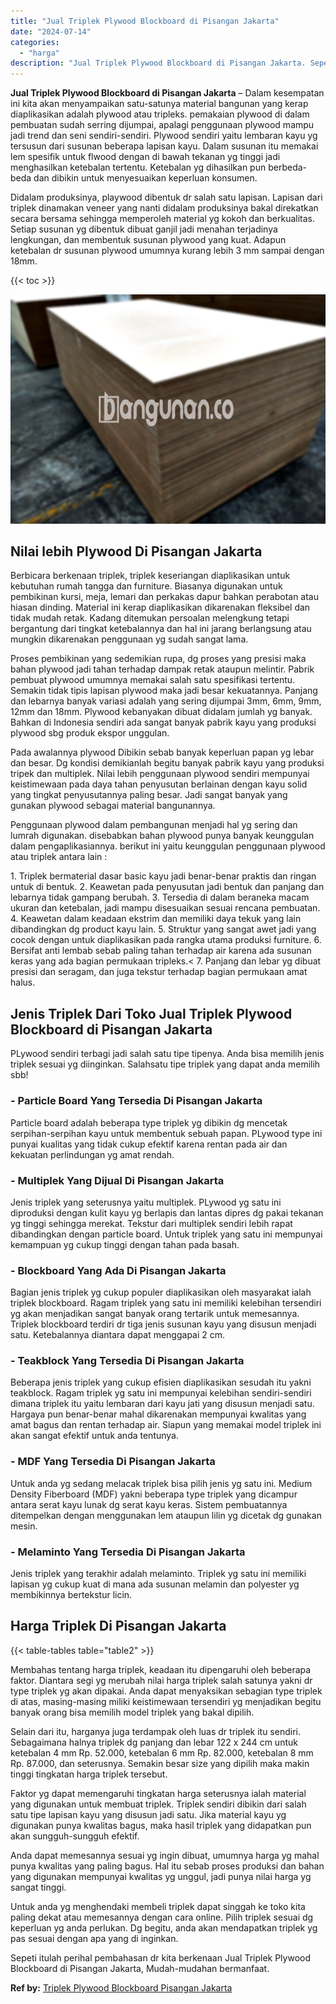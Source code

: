 ```yaml
---
title: "Jual Triplek Plywood Blockboard di Pisangan Jakarta"
date: "2024-07-14"
categories: 
  - "harga"
description: "Jual Triplek Plywood Blockboard di Pisangan Jakarta. Sepeti itulah perihal pembahasan dr kita berkenaan Jual Triplek Plywood Blockboard di Pisangan Jakarta,..."
---
```


**Jual Triplek Plywood Blockboard di Pisangan Jakarta** – Dalam kesempatan ini kita akan menyampaikan satu-satunya material bangunan yang kerap diaplikasikan adalah plywood atau tripleks. pemakaian plywood di dalam pembuatan sudah serring dijumpai, apalagi penggunaan plywood mampu jadi trend dan seni sendiri-sendiri. Plywood sendiri yaitu lembaran kayu yg tersusun dari susunan beberapa lapisan kayu. Dalam susunan itu memakai lem spesifik untuk flwood dengan di bawah tekanan yg tinggi jadi menghasilkan ketebalan tertentu. Ketebalan yg dihasilkan pun berbeda-beda dan dibikin untuk menyesuaikan keperluan konsumen.

Didalam produksinya, playwood dibentuk dr salah satu lapisan. Lapisan dari triplek dinamakan veneer yang nanti didalam produksinya bakal direkatkan secara bersama sehingga memperoleh material yg kokoh dan berkualitas. Setiap susunan yg dibentuk dibuat ganjil jadi menahan terjadinya lengkungan, dan membentuk susunan plywood yang kuat. Adapun ketebalan dr susunan plywood umumnya kurang lebih 3 mm sampai dengan 18mm.

{{< toc >}}

![Jual Triplek Plywood Blockboard di Pisangan Jakarta](/images/jual-triplek-murah-38.png)

## Nilai lebih Plywood Di Pisangan Jakarta

Berbicara berkenaan triplek, triplek keseriangan diaplikasikan untuk kebutuhan rumah tangga dan furniture. Biasanya digunakan untuk pembikinan kursi, meja, lemari dan perkakas dapur bahkan perabotan atau hiasan dinding. Material ini kerap diaplikasikan dikarenakan fleksibel dan tidak mudah retak. Kadang ditemukan persoalan melengkung tetapi bergantung dari tingkat ketebalannya dan hal ini jarang berlangsung atau mungkin dikarenakan penggunaan yg sudah sangat lama.

Proses pembikinan yang sedemikian rupa, dg proses yang presisi maka bahan plywood jadi tahan terhadap dampak retak ataupun melintir. Pabrik pembuat plywood umumnya memakai salah satu spesifikasi tertentu. Semakin tidak tipis lapisan plywood maka jadi besar kekuatannya. Panjang dan lebarnya banyak variasi adalah yang sering dijumpai 3mm, 6mm, 9mm, 12mm dan 18mm. Plywood kebanyakan dibuat didalam jumlah yg banyak. Bahkan di Indonesia sendiri ada sangat banyak pabrik kayu yang produksi plywood sbg produk ekspor unggulan.

Pada awalannya plywood Dibikin sebab banyak keperluan papan yg lebar dan besar. Dg kondisi demikianlah begitu banyak pabrik kayu yang produksi tripek dan multiplek. Nilai lebih penggunaan plywood sendiri mempunyai keistimewaan pada daya tahan penyusutan berlainan dengan kayu solid yang tingkat penyusutannya paling besar. Jadi sangat banyak yang gunakan plywood sebagai material bangunannya.

Penggunaan plywood dalam pembangunan menjadi hal yg sering dan lumrah digunakan. disebabkan bahan plywood punya banyak keunggulan dalam pengaplikasiannya. berikut ini yaitu keunggulan penggunaan plywood atau triplek antara lain :

1\. Triplek bermaterial dasar basic kayu jadi benar-benar praktis dan ringan untuk di bentuk. 2. Keawetan pada penyusutan jadi bentuk dan panjang dan lebarnya tidak gampang berubah. 3. Tersedia di dalam beraneka macam ukuran dan ketebalan, jadi mampu disesuaikan sesuai rencana pembuatan. 4. Keawetan dalam keadaan ekstrim dan memiliki daya tekuk yang lain dibandingkan dg product kayu lain. 5. Struktur yang sangat awet jadi yang cocok dengan untuk diaplikasikan pada rangka utama produksi furniture. 6. Bersifat anti lembab sebab paling tahan terhadap air karena ada susunan keras yang ada bagian permukaan tripleks.< 7. Panjang dan lebar yg dibuat presisi dan seragam, dan juga tekstur terhadap bagian permukaan amat halus.

## Jenis Triplek Dari Toko Jual Triplek Plywood Blockboard di Pisangan Jakarta

PLywood sendiri terbagi jadi salah satu tipe tipenya. Anda bisa memilih jenis triplek sesuai yg diinginkan. Salahsatu tipe triplek yang dapat anda memilih sbb!

### \- Particle Board Yang Tersedia Di Pisangan Jakarta

Particle board adalah beberapa type triplek yg dibikin dg mencetak serpihan-serpihan kayu untuk membentuk sebuah papan. PLywood type ini punyai kualitas yang tidak cukup efektif karena rentan pada air dan kekuatan perlindungan yg amat rendah.

### \- Multiplek Yang Dijual Di Pisangan Jakarta

Jenis triplek yang seterusnya yaitu multiplek. PLywood yg satu ini diproduksi dengan kulit kayu yg berlapis dan lantas dipres dg pakai tekanan yg tinggi sehingga merekat. Tekstur dari multiplek sendiri lebih rapat dibandingkan dengan particle board. Untuk triplek yang satu ini mempunyai kemampuan yg cukup tinggi dengan tahan pada basah.

### \- Blockboard Yang Ada Di Pisangan Jakarta

Bagian jenis triplek yg cukup populer diaplikasikan oleh masyarakat ialah triplek blockboard. Ragam triplek yang satu ini memiliki kelebihan tersendiri yg akan menjadikan sangat banyak orang tertarik untuk memesannya. Triplek blockboard terdiri dr tiga jenis susunan kayu yang disusun menjadi satu. Ketebalannya diantara dapat menggapai 2 cm.

### \- Teakblock Yang Tersedia Di Pisangan Jakarta

Beberapa jenis triplek yang cukup efisien diaplikasikan sesudah itu yakni teakblock. Ragam triplek yg satu ini mempunyai kelebihan sendiri-sendiri dimana triplek itu yaitu lembaran dari kayu jati yang disusun menjadi satu. Hargaya pun benar-benar mahal dikarenakan mempunyai kwalitas yang amat bagus dan rentan terhadap air. Siapun yang memakai model triplek ini akan sangat efektif untuk anda tentunya.

### \- MDF Yang Tersedia Di Pisangan Jakarta

Untuk anda yg sedang melacak triplek bisa pilih jenis yg satu ini. Medium Density Fiberboard (MDF) yakni beberapa type triplek yang dicampur antara serat kayu lunak dg serat kayu keras. Sistem pembuatannya ditempelkan dengan menggunakan lem ataupun lilin yg dicetak dg gunakan mesin.

### \- Melaminto Yang Tersedia Di Pisangan Jakarta

Jenis triplek yang terakhir adalah melaminto. Triplek yg satu ini memiliki lapisan yg cukup kuat di mana ada susunan melamin dan polyester yg membikinnya bertekstur licin.

## Harga Triplek Di Pisangan Jakarta

{{< table-tables table="table2" >}}

Membahas tentang harga triplek, keadaan itu dipengaruhi oleh beberapa faktor. Diantara segi yg merubah nilai harga triplek salah satunya yakni dr type triplek yg akan dipakai. Anda dapat menyaksikan sebagian type triplek di atas, masing-masing miliki keistimewaan tersendiri yg menjadikan begitu banyak orang bisa memilih model triplek yang bakal dipilih.

Selain dari itu, harganya juga terdampak oleh luas dr triplek itu sendiri. Sebagaimana halnya triplek dg panjang dan lebar 122 x 244 cm untuk ketebalan 4 mm Rp. 52.000, ketebalan 6 mm Rp. 82.000, ketebalan 8 mm Rp. 87.000, dan seterusnya. Semakin besar size yang dipilih maka makin tinggi tingkatan harga triplek tersebut.

Faktor yg dapat memengaruhi tingkatan harga seterusnya ialah material yang digunakan untuk membuat triplek. Triplek sendiri dibikin dari salah satu tipe lapisan kayu yang disusun jadi satu. Jika material kayu yg digunakan punya kwalitas bagus, maka hasil triplek yang didapatkan pun akan sungguh-sungguh efektif.

Anda dapat memesannya sesuai yg ingin dibuat, umumnya harga yg mahal punya kwalitas yang paling bagus. Hal itu sebab proses produksi dan bahan yang digunakan mempunyai kwalitas yg unggul, jadi punya nilai harga yg sangat tinggi.

Untuk anda yg menghendaki membeli triplek dapat singgah ke toko kita paling dekat atau memesannya dengan cara online. Pilih triplek sesuai dg keperluan yg anda perlukan. Dg begitu, anda akan mendapatkan triplek yg pas sesuai dengan apa yang di inginkan.

Sepeti itulah perihal pembahasan dr kita berkenaan Jual Triplek Plywood Blockboard di Pisangan Jakarta, Mudah-mudahan bermanfaat.

**Ref by:** [Triplek Plywood Blockboard Pisangan Jakarta](https://id.wikipedia.org/wiki/Triplek)
